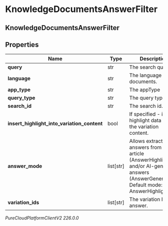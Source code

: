 # KnowledgeDocumentsAnswerFilter

## KnowledgeDocumentsAnswerFilter

## Properties

|Name | Type | Description | Notes|
|------------ | ------------- | ------------- | -------------|
| **query** | str | The search query. | [optional] |
| **language** | str | The language of the documents. | [optional] |
| **app_type** | str | The appType | [optional] |
| **query_type** | str | The query type | [optional] |
| **search_id** | str | The search id. | [optional] |
| **insert_highlight_into_variation_content** | bool | If specified - insert highlight data into the variation content. | [optional] |
| **answer_mode** | list[str] | Allows extracted answers from an article (AnswerHighlight) and/or AI-generated answers (AnswerGeneration). Default mode: AnswerHighlight | [optional] |
| **variation_ids** | list[str] | The variation Ids to answer. | |



_PureCloudPlatformClientV2 226.0.0_
